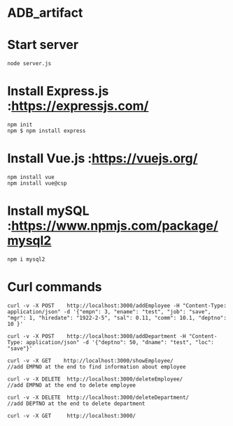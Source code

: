 # ADB_artifact

# Start server
```
node server.js
```

# Install Express.js :https://expressjs.com/
```
npm init
npm $ npm install express
```

# Install Vue.js :https://vuejs.org/
```
npm install vue 
npm install vue@csp
```

# Install mySQL :https://www.npmjs.com/package/mysql2
```
npm i mysql2
```

# Curl commands
```
curl -v -X POST    http://localhost:3000/addEmployee -H "Content-Type: application/json" -d '{"empn": 3, "ename": "test", "job": "save", "mgr": 1, "hiredate": "1922-2-5", "sal": 0.11, "comm": 10.1, "deptno": 10 }'

curl -v -X POST    http://localhost:3000/addDepartment -H "Content-Type: application/json" -d '{"deptno": 50, "dname": "test", "loc": "save"}'

curl -v -X GET    http://localhost:3000/showEmployee/
//add EMPNO at the end to find information about employee

curl -v -X DELETE  http://localhost:3000/deleteEmployee/
//add EMPNO at the end to delete employee

curl -v -X DELETE  http://localhost:3000/deleteDepartment/
//add DEPTNO at the end to delete department

curl -v -X GET     http://localhost:3000/
```
